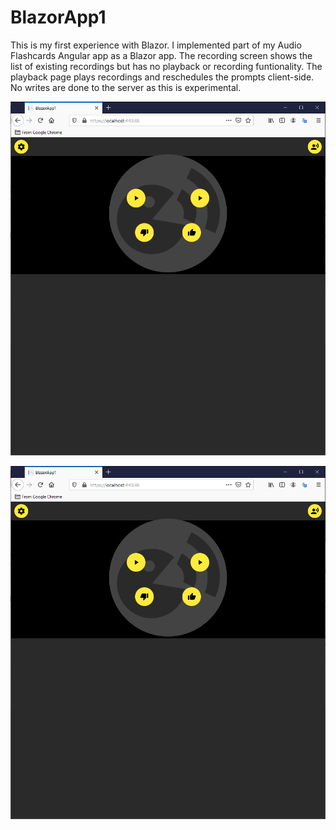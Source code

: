 # BlazorApp1
This is my first experience with Blazor. I implemented part of my Audio Flashcards Angular app as a Blazor app. The recording
screen shows the list of existing recordings but has no playback or recording funtionality. The playback page plays recordings and reschedules
the prompts client-side. No writes are done to the server as this is experimental.

![Image of recording page](https://github.com/vivajohn/BlazorApp1/blob/master/Screenshots/blazor_playback.png)


![Image of recording page](https://github.com/vivajohn/BlazorApp1/blob/master/Screenshots/blazor_playback.png)
